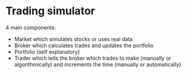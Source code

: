 # Trading simulator
4 main components:
- Market which simulates stocks or uses real data
- Broker which calculates trades and updates the portfolio
- Portfolio (self explanatory)
- Trader which tells the broker which trades to make (manually or algorithmically) and increments the time (manually or automatically)